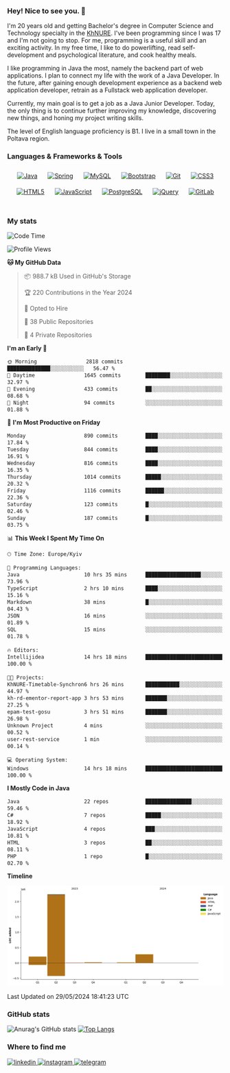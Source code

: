 ### Hey! Nice to see you. 👋

I'm 20 years old and getting Bachelor's degree in Computer Science and Technology
specialty in the [KhNURE][1]. I've been programming since I was 17 and I'm not going
to stop. For me, programming is a useful skill and an exciting activity. In my free
time, I like to do powerlifting, read self-development and psychological literature,
and cook healthy meals.

I like programming in Java the most, namely the backend part of web applications.
I plan to connect my life with the work of a Java Developer. In the future, after 
gaining enough development experience as a backend web application developer, 
retrain as a Fullstack web application developer. 

Currently, my main goal is to get a job as a Java Junior Developer. 
Today, the only thing is to continue further improving my knowledge, discovering 
new things, and honing my project writing skills.

The level of English language proficiency is B1. I live in a small town in the
Poltava region.

### Languages & Frameworks & Tools
<div align="center">  
<a href="https://www.java.com/" target="_blank"><img style="margin: 10px" src="https://profilinator.rishav.dev/skills-assets/java-original-wordmark.svg" alt="Java" height="50" /></a>
<a href="https://docs.spring.io/spring-framework/docs/3.0.x/reference/expressions.html#:~:text=The%20Spring%20Expression%20Language%20(SpEL,and%20basic%20string%20templating%20functionality." target="_blank"><img style="margin: 10px" src="https://profilinator.rishav.dev/skills-assets/springio-icon.svg" alt="Spring" height="50" /></a>
<a href="https://www.mysql.com/" target="_blank"><img style="margin: 10px" src="https://profilinator.rishav.dev/skills-assets/mysql-original-wordmark.svg" alt="MySQL" height="50" /></a>
<a href="https://getbootstrap.com/docs/3.4/javascript/" target="_blank"><img style="margin: 10px" src="https://profilinator.rishav.dev/skills-assets/bootstrap-plain.svg" alt="Bootstrap" height="50" /></a>  
<a href="https://github.com/" target="_blank"><img style="margin: 10px" src="https://profilinator.rishav.dev/skills-assets/git-scm-icon.svg" alt="Git" height="50" /></a>
<a href="https://www.w3schools.com/css/" target="_blank"><img style="margin: 10px" src="https://profilinator.rishav.dev/skills-assets/css3-original-wordmark.svg" alt="CSS3" height="50" /></a>  
<a href="https://en.wikipedia.org/wiki/HTML5" target="_blank"><img style="margin: 10px" src="https://profilinator.rishav.dev/skills-assets/html5-original-wordmark.svg" alt="HTML5" height="50" /></a>  
<a href="https://www.javascript.com/" target="_blank"><img style="margin: 10px" src="https://profilinator.rishav.dev/skills-assets/javascript-original.svg" alt="JavaScript" height="50" /></a>  
<a href="https://www.postgresql.org/" target="_blank"><img style="margin: 10px" src="https://profilinator.rishav.dev/skills-assets/postgresql-original-wordmark.svg" alt="PostgreSQL" height="50" /></a>  
<a href="https://jquery.com/" target="_blank"><img style="margin: 10px" src="https://profilinator.rishav.dev/skills-assets/jquery.png" alt="jQuery" height="50" /></a>
<a href="https://about.gitlab.com/" target="_blank"><img style="margin: 10px" src="https://profilinator.rishav.dev/skills-assets/gitlab.svg" alt="GitLab" height="50" /></a>  
</div>  

<br/>  

### My stats 

<!--START_SECTION:waka-->
![Code Time](http://img.shields.io/badge/Code%20Time-1%2C066%20hrs%2059%20mins-blue)

![Profile Views](http://img.shields.io/badge/Profile%20Views-0-blue)

**🐱 My GitHub Data** 

> 📦 988.7 kB Used in GitHub's Storage 
 > 
> 🏆 220 Contributions in the Year 2024
 > 
> 💼 Opted to Hire
 > 
> 📜 38 Public Repositories 
 > 
> 🔑 4 Private Repositories 
 > 
**I'm an Early 🐤** 

```text
🌞 Morning                2818 commits        ██████████████░░░░░░░░░░░   56.47 % 
🌆 Daytime                1645 commits        ████████░░░░░░░░░░░░░░░░░   32.97 % 
🌃 Evening                433 commits         ██░░░░░░░░░░░░░░░░░░░░░░░   08.68 % 
🌙 Night                  94 commits          ░░░░░░░░░░░░░░░░░░░░░░░░░   01.88 % 
```
📅 **I'm Most Productive on Friday** 

```text
Monday                   890 commits         ████░░░░░░░░░░░░░░░░░░░░░   17.84 % 
Tuesday                  844 commits         ████░░░░░░░░░░░░░░░░░░░░░   16.91 % 
Wednesday                816 commits         ████░░░░░░░░░░░░░░░░░░░░░   16.35 % 
Thursday                 1014 commits        █████░░░░░░░░░░░░░░░░░░░░   20.32 % 
Friday                   1116 commits        ██████░░░░░░░░░░░░░░░░░░░   22.36 % 
Saturday                 123 commits         █░░░░░░░░░░░░░░░░░░░░░░░░   02.46 % 
Sunday                   187 commits         █░░░░░░░░░░░░░░░░░░░░░░░░   03.75 % 
```


📊 **This Week I Spent My Time On** 

```text
🕑︎ Time Zone: Europe/Kyiv

💬 Programming Languages: 
Java                     10 hrs 35 mins      ██████████████████░░░░░░░   73.96 % 
TypeScript               2 hrs 10 mins       ████░░░░░░░░░░░░░░░░░░░░░   15.16 % 
Markdown                 38 mins             █░░░░░░░░░░░░░░░░░░░░░░░░   04.43 % 
JSON                     16 mins             ░░░░░░░░░░░░░░░░░░░░░░░░░   01.89 % 
SQL                      15 mins             ░░░░░░░░░░░░░░░░░░░░░░░░░   01.78 % 

🔥 Editors: 
Intellijidea             14 hrs 18 mins      █████████████████████████   100.00 % 

🐱‍💻 Projects: 
KhNURE-Timetable-Synchron6 hrs 26 mins       ███████████░░░░░░░░░░░░░░   44.97 % 
kh-rd-ementor-report-app 3 hrs 53 mins       ███████░░░░░░░░░░░░░░░░░░   27.25 % 
epam-test-gosu           3 hrs 51 mins       ███████░░░░░░░░░░░░░░░░░░   26.98 % 
Unknown Project          4 mins              ░░░░░░░░░░░░░░░░░░░░░░░░░   00.52 % 
user-rest-service        1 min               ░░░░░░░░░░░░░░░░░░░░░░░░░   00.14 % 

💻 Operating System: 
Windows                  14 hrs 18 mins      █████████████████████████   100.00 % 
```

**I Mostly Code in Java** 

```text
Java                     22 repos            ███████████████░░░░░░░░░░   59.46 % 
C#                       7 repos             █████░░░░░░░░░░░░░░░░░░░░   18.92 % 
JavaScript               4 repos             ███░░░░░░░░░░░░░░░░░░░░░░   10.81 % 
HTML                     3 repos             ██░░░░░░░░░░░░░░░░░░░░░░░   08.11 % 
PHP                      1 repo              █░░░░░░░░░░░░░░░░░░░░░░░░   02.70 % 
```



**Timeline**

![Lines of Code chart](https://raw.githubusercontent.com/StasonMendelso/StasonMendelso/main/assets/bar_graph.png)


 Last Updated on 29/05/2024 18:41:23 UTC
<!--END_SECTION:waka-->

### GitHub stats
![Anurag's GitHub stats](https://github-readme-stats-sigma-five.vercel.app/api?username=stasonMendelso&show_icons=true&theme=transparent)
[![Top Langs](https://github-readme-stats-sigma-five.vercel.app/api/top-langs/?username=stasonMendelso)](https://github.com/stasonMendelso/github-readme-stats)
### Where to find me

<div align="start">
<a href="https://linkedin.com/in/stanislav-hlova-0b2a00265/" target="_blank">
<img src=https://img.shields.io/badge/linkedin-%231E77B5.svg?&style=for-the-badge&logo=linkedin&logoColor=white alt=linkedin style="margin-bottom: 5px;" />
</a>
<a href="https://instagram.com/stasonMendelson" target="_blank">
<img src=https://img.shields.io/badge/instagram-%23000000.svg?&style=for-the-badge&logo=instagram&logoColor=white alt=instagram style="margin-bottom: 5px;" />
</a> 
<a href="https://t.me/Stason_Mendelson" target="_blank">
<img src=https://img.shields.io/badge/telegram-%231E77B5.svg?&style=for-the-badge&logo=telegram&logoColor=white alt=telegram style="margin-bottom: 5px;" />
</a>  
</div>  

[1]:[https://nure.ua/en/]

